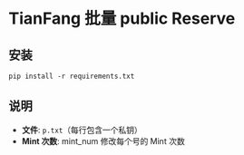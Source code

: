 # TianFang 批量 public Reserve


## 安装
    
```
pip install -r requirements.txt
```

## 说明
- **文件**: `p.txt`（每行包含一个私钥）
- **Mint 次数**: mint_num 修改每个号的 Mint 次数
